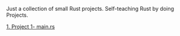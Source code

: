 Just a collection of small Rust projects. Self-teaching Rust by doing Projects.

[1. Project 1- main.rs]([https://github.com/praditya7/Rust/blob/main/main.rs])
